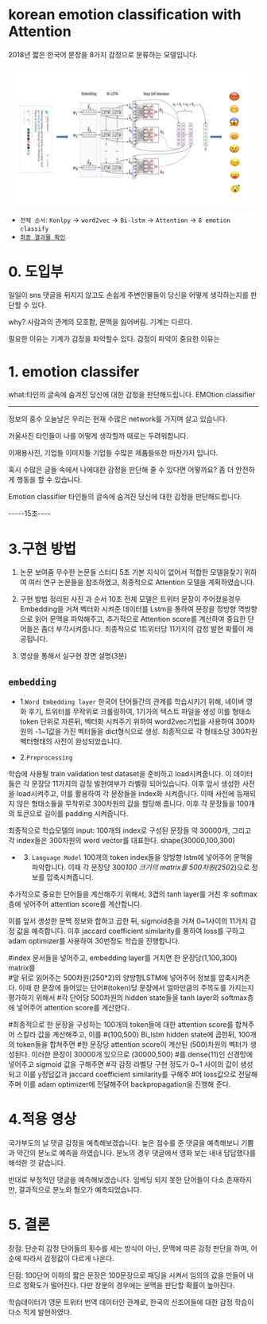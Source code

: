 # korean emotion classification with Attention
2018년 짧은 한국어 문장을 8가지 감정으로 분류하는 모델입니다.

![](./전체모델.jpg)

- `전체 순서`: `Konlpy` -> `word2vec` -> `Bi-lstm` -> `Attention` -> `8 emotion classify`
- [`최종 결과물 확인`](https://github.com/minkj1992/Korean_emotion_classification_attention/blob/master/final_predict.ipynb)
# 0. 도입부
일일이 sns 댓글을 뒤지지 않고도 손쉽게 주변인물들이 당신을 어떻게 생각하는지를 판단할 수 있다.

why? 사람과의 관계의 모호함, 문맥을 잃어버림. 기계는 다르다. 

필요한 이유는 기계가 감정을 파악할수 있다. 감정이 파악이 중요한 이유는 
# 1. emotion classifer


what:타인의 글속에 숨겨진 당신에 대한 감정을 판단해드립니다. EMOtion classifier


-------------------------------------------------
정보의 홍수
오늘날은 
우리는 현재 수많은 network를 가지며 살고 있습니다. 

거울사진
타인들이 나를 어떻게 생각할까 때로는 두려워합니다.

이재용사진, 기업들 이미지들
기업들 수많은 제품들또한 마찬가지 입니다.



혹시 수많은 글들 속에서 나에대한 감정을 판단해 줄 수 있다면 어떻까요?
좀 더 안전하게 행동을 할 수 있습니다.

Emotion classifier
타인들의 글속에 숨겨진 당신에 대한 감정을 판단해드립니다.





-----15초----
# 3.구현 방법

1) 논문 보여줌 무수한 논문들 스터디 5초
기본 지식이 없어서 적합한 모델을찾기 위하여 여러 연구 논문들을 참조하였고, 최종적으로 Attention 모델을 계획하였습니다.
2) 구현 방법 정리된 사진 과 순서 10초
전체 모델은 트위터 문장이 주어졌을경우 Embedding을 거쳐 벡터화 시켜준 데이터를 Lstm을 통하여 문장을 정방향 역방향으로 읽어 문맥을 파악해주고, 추가적으로 Attention score를 계산하여 중요한 단어들은 좀더 부각시켜줍니다. 최종적으로 1트위터당 11가지의 감정 발현 확률이 제공됩니다.

3) 영상을 통해서 실구현 장면 설명(3분)

## `embedding`
- 1.`Word Embedding layer`
한국어 단어들간의 관계를 학습시키기 위해, 네이버 영화 후기, 트위터를 무작위로 크롤링하여, 1기가의 텍스트 파일을 생성
이를 형태소 token 단위로 자른뒤, 벡터화 시켜주기 위하여 word2vec기법을 사용하여 300차원의 -1~1값을 가진 벡터들을 dict형식으로 생성.
최종적으로 각 형태소당 300차원 벡터형태의 사전이 완성되었습니다. 


- 2.`Preprocessing`

학습에 사용될 train validation test dataset을 준비하고 load시켜줍니다. 이 데이터들은 각 문장당 11가지의 감정 발현여부가 라벨링 되어있습니다. 
이후 앞서 생성한 사전을 load시켜주고, 이를 활용하여  각 문장들을 index화 시켜줍니다. 
이때 사전에 등재되지 않은 형태소들을 무작위로 300차원의 값을 할당해 줍니다. 이후 각 문장들을 100개의 토큰으로 길이를 padding 시켜줍니다.

최종적으로 학습모델의 input: 100개의 index로 구성된 문장들 약 30000개, 그리고 각 index들은 300차원의 word vector를 대표한다. shape(30000,100,300)

- 3. `Language Model`
100개의 token index들을 양방향 lstm에 넣어주어 문맥을 파악합니다. 
이때 각 문장당 300*100 크기의 matrix를 500차원(250*2)으로 정보를 압축시켜줍니다.

추가적으로 중요한 단어들을 계산해주기 위해서, 3겹의 tanh layer를 거친 후 softmax층에 넣어주어 attention score를 계산합니다.

이를 앞서 생성한 문맥 정보와 합하고 곱한 뒤, sigmoid층을 거쳐 0~1사이의 11가지 감정 값을 예측합니다.
이후 jaccard coefficient similarity를 통하여 loss를 구하고 adam optimizer를 사용하여 30번정도 학습을 진행합니다.

#index 문서들을 넣어주고, embedding layer를 거치면 한 문장당(1,100,300) matrix를   
#앞 뒤로 읽어주는 500차원(250*2)의 양방향LSTM에 넣어주어 정보를 압축시켜준다. 이때 한 문장에 들어있는 단어#(token)당 문장에서 얼마만큼의 주목도를 가지는지 평가하기 위해서
#각 단어당 500차원의 hidden state들을 tanh layer와 softmax층에 넣어주어 attention score를 계산한다.

#최종적으로 한 문장을 구성하는 100개의 token들에 대한 attention score를 합쳐주어 스칼라 값을 계산해주고, 이를 #(100,500) Bi_lstm hidden state에 곱한뒤, 100개의 token들을 합쳐주면
#한 문장당 attention score이 계산된  (500)차원의 벡터가 생성된다. 이러한 문장이 30000개 있으므로 (30000,500) #를 dense(11)인 신경망에 넣어주고 sigmoid 값을 구해주면 
#각 감정 라벨당 구현 정도가 0~1 사이의 값이 생성되고 이를 y정답값과 jaccard coefficient similarity를 구해주  #어 loss값으로 전달해주며 이를 adam optimizer에 전달해주어 backpropagation을 진행해 준다.

# 4.적용 영상
국가부도의 날 댓글 감정을 예측해보겠습니다. 높은 점수를 준 댓글을 예측해보니  기쁨과 약간의 분노로 예측을 하였습니다. 분노의 경우 댓글에서 영화 보는 내내 답답했다를 해석한 것 같습니다.

반대로 부정적인 댓글을 예측해보겠습니다. 임베딩 되지 못한 단어들이 다소 존재하지만, 결과적으로 분노와 혐오가 예측되었습니다.

# 5. 결론
장점: 단순히 감정 단어들의 횟수를 세는 방식이 아닌, 문맥에 따른 감정 판단을 하여, 어순에 따라서 감정값이 다르게 나온다.

단점: 100단어 이하의 짧은 문장은 100문장으로 패딩을 시켜서 임의의 값을 만들어 내므로 정확도가 떨어진다. 다만 장문의 경우에는 문맥을 판단할 확률이 높아진다.


학습데이터가 영문 트위터 번역 데이터인 관계로, 한국의 신조어들에 대한 감정 학습이 다소 적게 발현하였다. 

